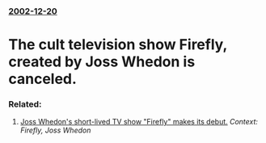 ### [2002-12-20](/news/2002/12/20/index.md)

#  The cult television show Firefly, created by Joss Whedon is canceled.




### Related:

1. [ Joss Whedon's short-lived TV show "Firefly" makes its debut.](/news/2002/09/20/joss-whedon-s-short-lived-tv-show-firefly-makes-its-debut.md) _Context: Firefly, Joss Whedon_
